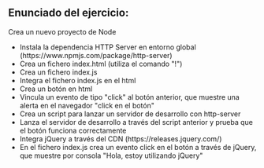 <h2>Enunciado del ejercicio:</h2>
<p>Crea un nuevo proyecto de Node</p>
<ul>
    <li>Instala la dependencia HTTP Server en entorno global (https://www.npmjs.com/package/http-server)</li>
    <li>Crea un fichero index.html (utiliza el comando "!")</li>
    <li>Crea un fichero index.js</li>
    <li>Integra el fichero index.js en el html</li>
    <li>Crea un botón en html</li>
    <li>Vincula un evento de tipo "click" al botón anterior, que muestre una alerta en el navegador "click en el botón"</li>
    <li>Crea un script para lanzar un servidor de desarrollo con http-server</li>
    <li>Lanza el servidor de desarrollo a través del script anterior y prueba que el botón funciona correctamente</li>
    <li>Integra jQuery a través del CDN (https://releases.jquery.com/)</li>
    <li>En el fichero index.js crea un evento click en el botón a través de jQuery, que muestre por consola "Hola, estoy utilizando jQuery"</li>
</ul>
